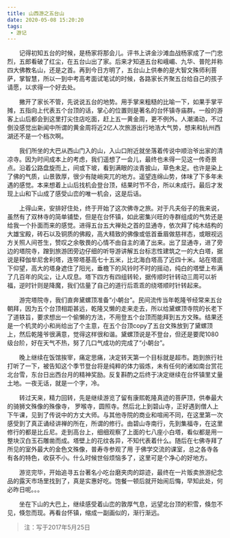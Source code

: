 ```yaml
---
title: 山西游之五台山
date: 2020-05-08 15:20:20
tags:
 - 游记
---
```


&emsp;&emsp;记得初知五台的时候，是杨家将那会儿。评书上讲金沙滩血战杨家成了一门忠烈，五郎看破了红尘，在五台山出了家。后来才知道五台和峨嵋、九华、普陀并称四大佛教名山，还是之首。再到今日方明了，五台山上供奉的是大智文殊师利菩萨，掌智慧，所以一到中考高考面试笔试的时候，各路家长齐聚五台给自己的孩子请愿，以求得一个好去处。

&emsp;&emsp;撇开了家长不管，先说说五台的地势。用手掌来粗糙的比喻一下，如果手掌平摊，五指向上代表五个台顶的话，掌心的位置则是著名的台怀镇寺庙群。一般的游客上山后都会到这里打尖住店吃面，赶上五一黄金周，更不例外。人潮涌动，不过倒没感觉出新闻中所谓的黄金周将近2亿人次旅游出行地浩大气势，想来和杭州西湖还不是一个档次啊。

&emsp;&emsp;我们所坐的大巴从西山门入的山，入山口附近就坐落着传说中顺治爷出家的清凉寺。因为时间成本上的考虑，我们遥想了一会儿，最终也未得一见这一传奇景点。沿着公路盘旋而上，间或下坡，看到满眼的淡青披山，草色未足。也许是染上了佛的气质，山景敦厚，很少有陡峭突兀的地方。遥望连绵山势，体味了下多年未遇的感觉。本来想着上山后找机会登台顶，结果时节不合，所以未成行。最后才发现上山和下山成了感受山峦的唯一机会，这是后话。

&emsp;&emsp;上得山来，安排好住处，终于开始了这次佛寺之旅。对于凡夫俗子的我来说，虽然有了双林寺的简单铺垫，但是在台怀镇，如此密集兴旺的寺群组成的气势还是给我一个扑面而来的感觉。进得五台五大禅处之首的显通寺，依次拜了纯木结构的大雄宝殿，砖石以及铜质的佛殿，高大精致的佛像或低首垂眉做慈祥态，或眼视远方关照人间苍生，赞叹之余敬畏的心情不由自主的涌了出来。出了显通寺，进了旁边的塔院寺，蹭到旅游团旁边仔细的听导游讲解五台标志性建筑之一的大白塔，据说是释伽牟尼舍利塔，连带塔基高七十五米，比北海白塔高了近四十米。站在塔底下仰望，高大的塔身遮住了阳光，垂檐下的风铃时不时的摇动，纯白的塔壁上布满了几百年的风尘，让人叹息。塔下四方有四组转轮，据传顺时针转动三周可以祈福，逆时针则是降魔，我们估量了自己的道行后乖乖的绕塔顺时针转起来。

&emsp;&emsp;游完塔院寺，我们直奔黛螺顶准备“小朝台”。民间流传当年乾隆爷经常来五台朝拜，因为五个台顶相距甚远，乾隆又懒的走来走去，所以给黛螺顶寺院的长老下了道轶旨，要求想出一个偷懒的方法，不用登五个台顶而能拜到五方文殊。结果还是一个机灵的小和尚给出了个主意，在五个台顶copy了五台文殊放到了黛螺顶上，然后乾隆爷很满意，觉得这样很和谐。黛螺顶说是不登台，但还是要爬1080级台阶，好在天气不热，努了几口气成功的完成了“小朝台”。

&emsp;&emsp;晚上继续在饭馆挨宰，痛定思痛，决定转天第一个目标就是超市。跑到旅行社打听了一下，被告知这个季节登台将是纯粹的体力锻炼，未有任何的诸如南台赏花北台雪，东台日出西台月的精神奖励。反复斟酌之后终于决定继续在台怀镇里丈量土地。一夜无话，就是一个字，冷。

&emsp;&emsp;转过天来，精力回转，先是继续游览了留有康熙乾隆真迹的菩萨顶，供奉最大的骑狮文殊像的殊像寺， 罗喉寺，圆照寺。然后北上到碧山寺，正好遇到僧人上下午课，见到了传说中的方丈大师。与其他寺院的商业和喧闹不同，在这里第一次感受到了真正诵经讲禅的所在，所谓的修行。由碧山寺南行，先到集福寺，在这里修行的都是比丘尼。走到高台上，细细观察了上面的七八座小白塔，看似都是用一整块汉白玉石雕凿而成。塔壁上的花纹各异，不知代表着什么。随后在七佛寺拜了所见的室外最大的金色文殊像，普寿寺参观了用 于佛学交流的课室，总之各寺各有各的特色，收获不小。什么时候世俗烦恼多了，这里可是个净心的好地方。 

&emsp;&emsp;游览完毕，开始追寻五台著名小吃台磨夹肉的踪迹，最终在一片贩卖旅游纪念品的露天市场里找到了，真是实惠好吃。饱餐一顿后就开始闹后悔，早知此处，何必昨日呢。。。

&emsp;&emsp;坐在下山的大巴上，继续感受着山峦的敦厚气息，远望北台顶的积雪，倏忽不见，倏忽而现。再看台怀镇，缩成一副画似的，渐行渐远。

> 注：写于2017年5月25日

